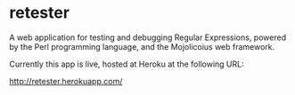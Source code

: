 retester
========

A web application for testing and debugging Regular Expressions, powered by the Perl 
programming language, and the Mojolicoius web framework.

Currently this app is live, hosted at Heroku at the following URL:

http://retester.herokuapp.com/


